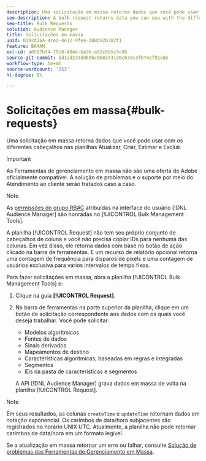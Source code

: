 ```yaml
---
description: Uma solicitação em massa retorna dados que você pode usar com os diferentes cabeçalhos nas planilhas Atualizar, Criar, Estimar e Excluir.
seo-description: A bulk request returns data you can use with the different headers in the Update, Create, Estimate, and Delete worksheets.
seo-title: Bulk Requests
solution: Audience Manager
title: Solicitações em massa
uuid: 0192d26a-4cea-4e12-9fea-388b92b382f1
feature: BAAAM
exl-id: a0597bf4-79c8-404d-ba3b-a92c6b5c9c06
source-git-commit: bd1ad233dd69bc8683731d0c63dc3fb74ef91ade
workflow-type: tm+mt
source-wordcount: '253'
ht-degree: 0%

---
```


# Solicitações em massa{#bulk-requests}

Uma solicitação em massa retorna dados que você pode usar com os diferentes cabeçalhos nas planilhas Atualizar, Criar, Estimar e Excluir.

>[!IMPORTANT]
>
>As Ferramentas de gerenciamento em massa não são uma oferta de Adobe oficialmente compatível. A solução de problemas e o suporte por meio do Atendimento ao cliente serão tratados caso a caso.

<!-- 

t_bulk_requests.xml

 -->

>[!NOTE]
>
>As [permissões do grupo RBAC](../../features/administration/administration-overview.md) atribuídas na interface do usuário [!DNL Audience Manager] são honradas no [!UICONTROL Bulk Management Tools].

A planilha [!UICONTROL Request] não tem seu próprio conjunto de cabeçalhos de coluna e você não precisa copiar IDs para nenhuma das colunas. Em vez disso, ele retorna dados com base no botão de ação clicado na barra de ferramentas. E um recurso de relatório opcional retorna uma contagem de frequência para disparos de pixels e uma contagem de usuários exclusiva para vários intervalos de tempo fixos.

Para fazer solicitações em massa, abra a planilha [!UICONTROL Bulk Management Tools] e:

1. Clique na guia **[!UICONTROL Request]**.
2. Na barra de ferramentas na parte superior da planilha, clique em um botão de solicitação correspondente aos dados com os quais você deseja trabalhar. Você pode solicitar:

   * Modelos algorítmicos
   * Fontes de dados
   * Sinais derivados
   * Mapeamentos de destino
   * Características algorítmicas, baseadas em regras e integradas
   * Segmentos
   * IDs da pasta de características e segmentos

   A API [!DNL Audience Manager] grava dados em massa de volta na planilha [!UICONTROL Request].

>[!NOTE]
>
>Em seus resultados, as colunas `createTime` e `updateTime` retornam dados em notação exponencial. Os carimbos de data/hora subjacentes são registrados no horário UNIX UTC. Atualmente, a planilha não pode retornar carimbos de data/hora em um formato legível.

Se a atualização em massa retornar um erro ou falhar, consulte [Solução de problemas das Ferramentas de Gerenciamento em Massa](../../reference/bulk-management-tools/bulk-troubleshooting.md).
